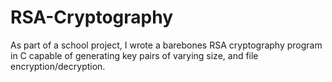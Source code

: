 # RSA-Cryptography
As part of a school project, I wrote a barebones RSA cryptography program in C capable of generating key pairs of varying size, and file encryption/decryption. 
